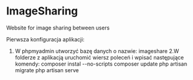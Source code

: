 # ImageSharing
Website for image sharing between users

Pierwsza konfiguracja aplikacji:
1. W phpmyadmin utworzyć bazę danych o nazwie: imageshare
2.W folderze z aplikacją uruchomić wiersz poleceń i wpisać następujące komendy:
composer instal --no-scripts
composer update
php artisan migrate
php artisan serve

